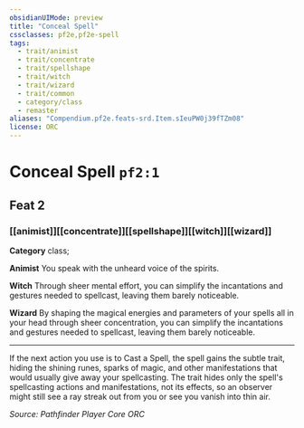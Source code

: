```yaml
---
obsidianUIMode: preview
title: "Conceal Spell"
cssclasses: pf2e,pf2e-spell
tags:
  - trait/animist
  - trait/concentrate
  - trait/spellshape
  - trait/witch
  - trait/wizard
  - trait/common
  - category/class
  - remaster
aliases: "Compendium.pf2e.feats-srd.Item.sIeuPW0j39fTZm08"
license: ORC
---
```

# Conceal Spell `pf2:1`
## Feat 2
### [[animist]][[concentrate]][[spellshape]][[witch]][[wizard]]

**Category** class; 




**Animist** You speak with the unheard voice of the spirits.

**Witch** Through sheer mental effort, you can simplify the incantations and gestures needed to spellcast, leaving them barely noticeable.

**Wizard** By shaping the magical energies and parameters of your spells all in your head through sheer concentration, you can simplify the incantations and gestures needed to spellcast, leaving them barely noticeable.

* * *

If the next action you use is to Cast a Spell, the spell gains the subtle trait, hiding the shining runes, sparks of magic, and other manifestations that would usually give away your spellcasting. The trait hides only the spell's spellcasting actions and manifestations, not its effects, so an observer might still see a ray streak out from you or see you vanish into thin air.

*Source: Pathfinder Player Core*
*ORC*